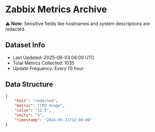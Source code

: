 # Zabbix Metrics Archive

⚠️ **Note**: Sensitive fields like hostnames and system descriptions are redacted.

## Dataset Info
- Last Updated: 2025-08-03 08:00 UTC
- Total Metrics Collected: 1035
- Update Frequency: Every (1) hour

## Data Structure
```json
{
    "host": "redacted",
    "metric": "CPU Usage",
    "value": "12.5",
    "units": "%",
    "timestamp": "2024-05-21T12:00:00"
}
```
